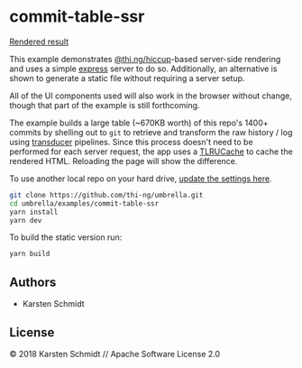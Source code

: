 # commit-table-ssr

[Rendered result](http://demo.thi.ng/umbrella/commit-table-ssr/)

This example demonstrates
[@thi.ng/hiccup](https://github.com/thi-ng/umbrella/tree/master/packages/hiccup)-based
server-side rendering and uses a simple
[express](https://expressjs.com/) server to do so. Additionally, an
alternative is shown to generate a static file without requiring a
server setup.

All of the UI components used will also work in the browser without
change, though that part of the example is still forthcoming.

The example builds a large table (~670KB worth) of this repo's 1400+
commits by shelling out to `git` to retrieve and transform the raw
history / log using
[transducer](https://github.com/thi-ng/umbrella/tree/master/packages/transducers)
pipelines. Since this process doesn't need to be performed for each
server request, the app uses a
[TLRUCache](https://github.com/thi-ng/umbrella/tree/master/packages/cache#tlru)
to cache the rendered HTML. Reloading the page will show the difference.

To use another local repo on your hard drive, [update the settings
here](./src/config.ts#L24).

```bash
git clone https://github.com/thi-ng/umbrella.git
cd umbrella/examples/commit-table-ssr
yarn install
yarn dev
```

To build the static version run:

```bash
yarn build
```

## Authors

- Karsten Schmidt

## License

&copy; 2018 Karsten Schmidt // Apache Software License 2.0
